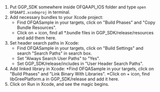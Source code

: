 1. Put GGP_SDK somewhere inside OFQAAPI_IOS folder and type `open OFQAAPI.xcodeproj` in terminal.
2. Add necessary bundles to your Xcode project:
   * Find OFQASample in your targets, click on "Build Phases" and "Copy Bundle Resources". 
   * Click on + icon, find all *.bundle files in GGP_SDK/release/resources and add them here.
3. Set header search paths in Xcode:
   * Find OFQASample in your targets, click on "Build Settings" and search "Search Paths" in search box.
   * Set "Always Search User Paths" to "Yes".
   * Set GGP_SDK/release/includes in "User Header Search Paths".
4. Add linked library in Xcode:
   *Find OFQASample in your targets, click on "Build Phases" and "Link Binary With Libraries". 
   *Click on + icon, find libGreePlatform.a in GGP_SDK/release and add it here.
5. Click on Run in Xcode, and see the magic begins.
